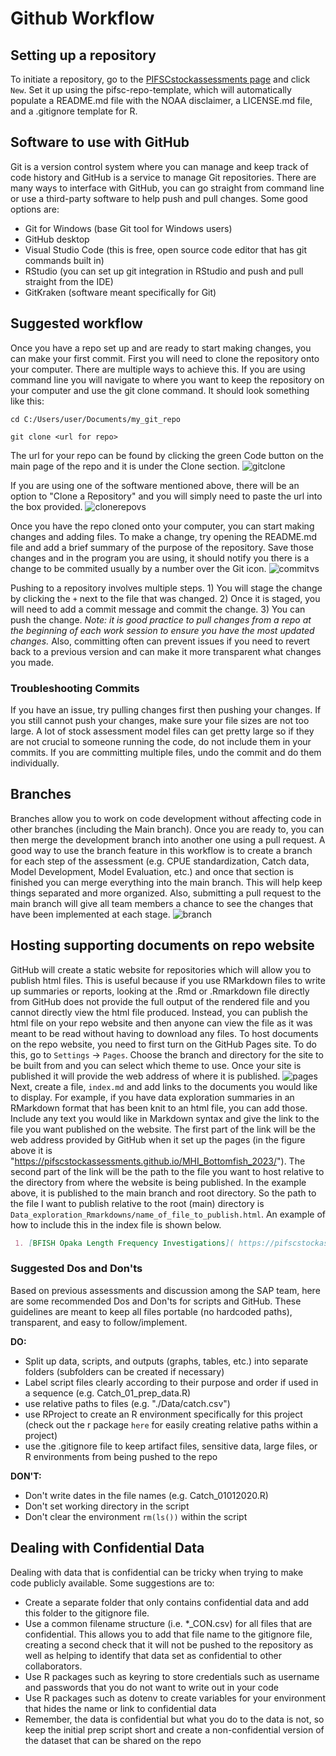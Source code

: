 # Github Workflow

## Setting up a repository  
To initiate a repository, go to the [PIFSCstockassessments page](https://github.com/PIFSCstockassessments) and click `New`. Set it up using the pifsc-repo-template, which will automatically populate a README.md file with the NOAA disclaimer, a LICENSE.md file, and a .gitignore template for R. 

## Software to use with GitHub
Git is a version control system where you can manage and keep track of code history and GitHub is a service to manage Git repositories. There are many ways to interface with GitHub, you can go straight from command line or use a third-party software to help push and pull changes. Some good options are:
- Git for Windows (base Git tool for Windows users)
- GitHub desktop 
- Visual Studio Code (this is free, open source code editor that has git commands built in)
- RStudio (you can set up git integration in RStudio and push and pull straight from the IDE)
- GitKraken (software meant specifically for Git)

## Suggested workflow
Once you have a repo set up and are ready to start making changes, you can make your first commit. First you will need to clone the repository onto your computer. There are multiple ways to achieve this. If you are using command line you will navigate to where you want to keep the repository on your computer and use the git clone command. It should look something like this: 
``` 
cd C:/Users/user/Documents/my_git_repo

git clone <url for repo>
```
The url for your repo can be found by clicking the green Code button on the main page of the repo and it is under the Clone section. 
![gitclone](img/clone.PNG)

If you are using one of the software mentioned above, there will be an option to "Clone a Repository" and you will simply need to paste the url into the box provided. 
![clonerepovs](img/clone_repo.PNG)

Once you have the repo cloned onto your computer, you can start making changes and adding files. To make a change, try opening the README.md file and add a brief summary of the purpose of the repository. Save those changes and in the program you are using, it should notify you there is a change to be commited usually by a number over the Git icon. 
![commitvs](img/vs_change.PNG)

Pushing to a repository involves multiple steps. 1) You will stage the change by clicking the `+` next to the file that was changed. 2) Once it is staged, you will need to add a commit message and commit the change. 3) You can push the change. *Note: it is good practice to pull changes from a repo at the beginning of each work session to ensure you have the most updated changes.* Also, committing often can prevent issues if you need to revert back to a previous version and can make it more transparent what changes you made.

### Troubleshooting Commits 
If you have an issue, try pulling changes first then pushing your changes. 
If you still cannot push your changes, make sure your file sizes are not too large. A lot of stock assessment model files can get pretty large so if they are not crucial to someone running the code, do not include them in your commits. 
If you are committing multiple files, undo the commit and do them individually.

## Branches 
Branches allow you to work on code development without affecting code in other branches (including the Main branch). Once you are ready to, you can then merge the development branch into another one using a pull request. A good way to use the branch feature in this workflow is to create a branch for each step of the assessment (e.g. CPUE standardization, Catch data, Model Development, Model Evaluation, etc.) and once that section is finished you can merge everything into the main branch. This will help keep things separated and more organized. Also, submitting a pull request to the main branch will give all team members a chance to see the changes that have been implemented at each stage. 
![branch](img/git_branch.png)

## Hosting supporting documents on repo website  
GitHub will create a static website for repositories which will allow you to publish html files. This is useful because if you use RMarkdown files to write up summaries or reports, looking at the .Rmd or .Rmarkdown file directly from GitHub does not provide the full output of the rendered file and you cannot directly view the html file produced. Instead, you can publish the html file on your repo website and then anyone can view the file as it was meant to be read without having to download any files. 
To host documents on the repo website, you need to first turn on the GitHub Pages site. To do this, go to `Settings` -> `Pages`. Choose the branch and directory for the site to be built from and you can select which theme to use. Once your site is published it will provide the web address of where it is published.
![pages](img/githubpages.PNG)
 Next, create a file, `index.md` and add links to the documents you would like to display. For example, if you have data exploration summaries in an RMarkdown format that has been knit to an html file, you can add those. Include any text you would like in Markdown syntax and give the link to the file you want published on the website. The first part of the link will be the web address provided by GitHub when it set up the pages (in the figure above it is "https://pifscstockassessments.github.io/MHI_Bottomfish_2023/"). The second part of the link will be the path to the file you want to host relative to the directory from where the website is being published. In the example above, it is published to the main branch and root directory. So the path to the file I want to publish relative to the root (main) directory is `Data_exploration_Rmarkdowns/name_of_file_to_publish.html`. An example of how to include this in the index file is shown below.

```md
 1. [BFISH Opaka Length Frequency Investigations]( https://pifscstockassessments.github.io/MHI_Bottomfish_2023/Data_exploration_Rmarkdowns/BFISH_Length_Comp.html)
 ```

### Suggested Dos and Don'ts 
Based on previous assessments and discussion among the SAP team, here are some recommended Dos and Don'ts for scripts and GitHub. These guidelines are meant to keep all files portable (no hardcoded paths), transparent, and easy to follow/implement. 

**DO:** 
- Split up data, scripts, and outputs (graphs, tables, etc.) into separate folders (subfolders can be created if necessary)
- Label script files clearly according to their purpose and order if used in a sequence (e.g. Catch_01_prep_data.R)
- use relative paths to files (e.g. "./Data/catch.csv")
- use RProject to create an R environment specifically for this project (check out the r package `here` for easily creating relative paths within a project)
- use the .gitignore file to keep artifact files, sensitive data, large files, or R environments from being pushed to the repo


**DON'T:**
- Don't write dates in the file names (e.g. Catch_01012020.R)
- Don't set working directory in the script
- Don't clear the environment `rm(ls())` within the script

## Dealing with Confidential Data  
Dealing with data that is confidential can be tricky when trying to make code publicly available. Some suggestions are to: 
- Create a separate folder that only contains confidential data and add this folder to the gitignore file.  
- Use a common filename structure (i.e. *_CON.csv) for all files that are confidential. This allows you to add that file name to the gitignore file, creating a second check that it will not be pushed to the repository as well as helping to identify that data set as confidential to other collaborators.
- Use R packages such as keyring to store credentials such as username and passwords that you do not want to write out in your code
- Use R packages such as dotenv to create variables for your environment that hides the name or link to confidential data
- Remember, the data is confidential but what you do to the data is not, so keep the initial prep script short and create a non-confidential version of the dataset that can be shared on the repo